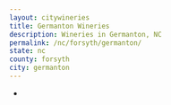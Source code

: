 ```yaml
---
layout: citywineries
title: Germanton Wineries
description: Wineries in Germanton, NC
permalink: /nc/forsyth/germanton/
state: nc
county: forsyth
city: germanton
---
```

-
